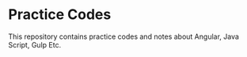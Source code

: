 # Practice Codes
This repository contains practice codes and notes about Angular, Java Script, Gulp Etc.
